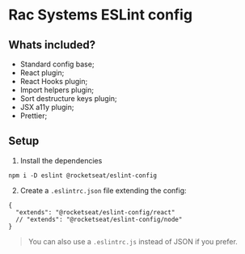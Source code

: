 # Rac Systems ESLint config

## Whats included?

- Standard config base;
- React plugin;
- React Hooks plugin;
- Import helpers plugin;
- Sort destructure keys plugin;
- JSX a11y plugin;
- Prettier;

## Setup

1. Install the dependencies
```
npm i -D eslint @rocketseat/eslint-config
```

2. Create a `.eslintrc.json` file extending the config:
```
{
  "extends": "@rocketseat/eslint-config/react"
  // "extends": "@rocketseat/eslint-config/node"
}
```

> You can also use a `.eslintrc.js` instead of JSON if you prefer.